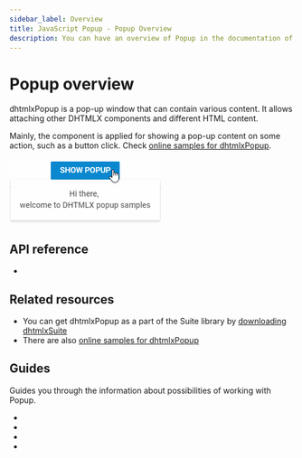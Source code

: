 ```yaml
---
sidebar_label: Overview
title: JavaScript Popup - Popup Overview 
description: You can have an overview of Popup in the documentation of the DHTMLX JavaScript UI library. Browse developer guides and API reference, try out code examples and live demos, and download a free 30-day evaluation version of DHTMLX Suite 7.
---
```


# Popup overview

dhtmlxPopup is a pop-up window that can contain various content. It allows attaching other DHTMLX components and different HTML content.

Mainly, the component is applied for showing a pop-up content on some action, such as a button click. Check [online samples for dhtmlxPopup](https://snippet.dhtmlx.com/all?text=%23popup).

![](../assets/popup/popup_front.png)

## API reference

- [](popup/api/api_overview.md)

## Related resources

- You can get dhtmlxPopup as a part of the Suite library by [downloading dhtmlxSuite](https://dhtmlx.com/docs/products/dhtmlxSuite/download.shtml)
- There are also [online samples for dhtmlxPopup](https://snippet.dhtmlx.com/all?text=%23popup) 

## Guides

Guides you through the information about possibilities of working with Popup.

- [](popup/initialization.md)
- [](popup/work_with_popup.md)
- [](popup/customization.md)
- [](popup/event_handling.md)
